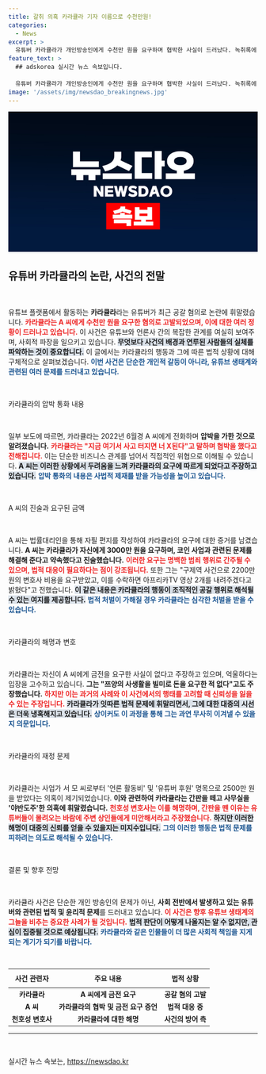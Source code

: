 ```yaml
---
title: 갈취 의혹 카라큘라 기자 이름으로 수천만원!
categories:
  - News
excerpt: >
  유튜버 카라큘라가 개인방송인에게 수천만 원을 요구하며 협박한 사실이 드러났다. 녹취록에 따르면 그는 기자와의 연결을 언급하며 압박을 가했고, 피해자는 결국 3000만 원을 송금했다. 더군다나 사업가로부터 언론 활동비 명목의 돈을 받은 의혹까지 제기됐다. 과연 카라큘라의 진실은 무엇일까?
feature_text: >
  ## adskorea 실시간 뉴스 속보입니다.

  유튜버 카라큘라가 개인방송인에게 수천만 원을 요구하며 협박한 사실이 드러났다. 녹취록에 따르면 그는 기자와의 연결을 언급하며 압박을 가했고, 피해자는 결국 3000만 원을 송금했다. 더군다나 사업가로부터 언론 활동비 명목의 돈을 받은 의혹까지 제기됐다. 과연 카라큘라의 진실은 무엇일까?
image: '/assets/img/newsdao_breakingnews.jpg'
---
```


<p><img src="/assets/img/newsdao_breakingnews.jpg" alt="adskorea 속보" /></p>

<h2 data-ke-size="size26">유튜버 카라큘라의 논란, 사건의 전말</h2>

<p data-ke-size="size16">&nbsp;</p>

<p>유튜브 플랫폼에서 활동하는 <b>카라큘라</b>라는 유튜버가 최근 공갈 혐의로 논란에 휘말렸습니다. <b><span style="color: #ee2323;">카라큘라는 A 씨에게 수천만 원을 요구한 혐의로 고발되었으며, 이에 대한 여러 정황이 드러나고 있습니다.</span></b> 이 사건은 유튜브와 언론사 간의 복잡한 관계를 여실히 보여주며, 사회적 파장을 일으키고 있습니다. <b><span style="background-color: #21538527;">무엇보다 사건의 배경과 연루된 사람들의 실체를 파악하는 것이 중요합니다.</span></b> 이 글에서는 카라큘라의 행동과 그에 따른 법적 상황에 대해 구체적으로 살펴보겠습니다. <b><span style="color: #1a5490;">이번 사건은 단순한 개인적 갈등이 아니라, 유튜브 생태계와 관련된 여러 문제를 드러내고 있습니다.</span></b></p>

<p data-ke-size="size16">&nbsp;</p>

<p>카라큘라의 압박 통화 내용</p>

<p data-ke-size="size16">&nbsp;</p>

<p>일부 보도에 따르면, 카라큘라는 2022년 6월경 A 씨에게 전화하며 <b>압박을 가한 것으로 알려졌습니다.</b> <b><span style="color: #ee2323;">카라큘라는 "지금 여기서 사고 터지면 너 X된다"고 말하며 협박을 했다고 전해집니다.</span></b> 이는 단순한 비즈니스 관계를 넘어서 직접적인 위협으로 이해될 수 있습니다. <b><span style="background-color: #21538527;">A 씨는 이러한 상황에서 두려움을 느껴 카라큘라의 요구에 따르게 되었다고 주장하고 있습니다.</span></b> <b><span style="color: #1a5490;">압박 통화의 내용은 사법적 제재를 받을 가능성을 높이고 있습니다.</span></b></p>

<p data-ke-size="size16">&nbsp;</p>

<p>A 씨의 진술과 요구된 금액</p>

<p data-ke-size="size16">&nbsp;</p>

<p>A 씨는 법률대리인을 통해 자필 편지를 작성하여 카라큘라의 요구에 대한 증거를 남겼습니다. <b>A 씨는 카라큘라가 자신에게 3000만 원을 요구하며, 코인 사업과 관련된 문제를 해결해 준다고 약속했다고 진술했습니다.</b> <b><span style="color: #ee2323;">이러한 요구는 명백한 범죄 행위로 간주될 수 있으며, 법적 대응이 필요하다는 점이 강조됩니다.</span></b> 또한 그는 "구제역 사건으로 2200만 원의 변호사 비용을 요구받았고, 이를 수락하면 아프리카TV 영상 2개를 내려주겠다고 밝혔다"고 전했습니다. <b><span style="background-color: #21538527;">이 같은 내용은 카라큘라의 행동이 조직적인 공갈 행위로 해석될 수 있는 여지를 제공합니다.</span></b> <b><span style="color: #1a5490;">법적 처벌이 가해질 경우 카라큘라는 심각한 처벌을 받을 수 있습니다.</span></b></p>

<p data-ke-size="size16">&nbsp;</p>

<p>카라큘라의 해명과 변호</p>

<p data-ke-size="size16">&nbsp;</p>

<p>카라큘라는 자신이 A 씨에게 금전을 요구한 사실이 없다고 주장하고 있으며, 억울하다는 입장을 고수하고 있습니다. <b>그는 "쯔양의 사생활을 빌미로 돈을 요구한 적 없다"고도 주장했습니다.</b> <b><span style="color: #ee2323;">하지만 이는 과거의 사례와 이 사건에서의 행태를 고려할 때 신뢰성을 잃을 수 있는 주장입니다.</span></b> <b><span style="background-color: #21538527;">카라큘라가 잇따른 법적 문제에 휘말리면서, 그에 대한 대중의 시선은 더욱 냉혹해지고 있습니다.</span></b> <b><span style="color: #1a5490;">상이커도 이 과정을 통해 그는 과연 무사히 이겨낼 수 있을지 의문입니다.</span></b></p>

<p data-ke-size="size16">&nbsp;</p>

<p>카라큘라의 재정 문제</p>

<p data-ke-size="size16">&nbsp;</p>

<p>카라큘라는 사업가 서 모 씨로부터 '언론 활동비' 및 '유튜버 후원' 명목으로 2500만 원을 받았다는 의혹이 제기되었습니다. <b>이와 관련하여 카라큘라는 간판을 떼고 사무실을 '야반도주'한 의혹에 휘말렸습니다.</b> <b><span style="color: #ee2323;">천호성 변호사는 이를 해명하며, 간판을 뗀 이유는 유튜버들이 몰려오는 바람에 주변 상인들에게 미안해서라고 주장했습니다.</span></b> <b><span style="background-color: #21538527;">하지만 이러한 해명이 대중의 신뢰를 얻을 수 있을지는 미지수입니다.</span></b> <b><span style="color: #1a5490;">그의 이러한 행동은 법적 문제를 피하려는 의도로 해석될 수 있습니다.</span></b></p>

<p data-ke-size="size16">&nbsp;</p>

<p>결론 및 향후 전망</p>

<p data-ke-size="size16">&nbsp;</p>

<p>카라큘라 사건은 단순한 개인 방송인의 문제가 아닌, <b>사회 전반에서 발생하고 있는 유튜버와 관련된 법적 및 윤리적 문제</b>를 드러내고 있습니다. <b><span style="color: #ee2323;">이 사건은 향후 유튜브 생태계의 그늘을 비추는 중요한 사례가 될 것입니다.</span></b> <b><span style="background-color: #21538527;">법적 판단이 어떻게 나올지는 알 수 없지만, 관심이 집중될 것으로 예상됩니다.</span></b> <b><span style="color: #1a5490;">카라큘라와 같은 인물들이 더 많은 사회적 책임을 지게 되는 계기가 되기를 바랍니다.</span></b> </p>

<p data-ke-size="size16">&nbsp;</p>

<table style="width: 100%;">
    <thead>
        <tr>
            <th style="text-align: center; height: 30px;">사건 관련자</th>
            <th style="text-align: center; height: 30px;">주요 내용</th>
            <th style="text-align: center; height: 30px;">법적 상황</th>
        </tr>
    </thead>
    <tbody>
        <tr>
            <td style="text-align: center; height: 17px;"><b>카라큘라</b></td>
            <td style="text-align: center; height: 17px;"><b>A 씨에게 금전 요구</b></td>
            <td style="text-align: center; height: 17px;"><b>공갈 혐의 고발</b></td>
        </tr>
        <tr>
            <td style="text-align: center; height: 17px;"><b>A 씨</b></td>
            <td style="text-align: center; height: 17px;"><b>카라큘라의 협박 및 금전 요구 증언</b></td>
            <td style="text-align: center; height: 17px;"><b>법적 대응 중</b></td>
        </tr>
        <tr>
            <td style="text-align: center; height: 17px;"><b>천호성 변호사</b></td>
            <td style="text-align: center; height: 17px;"><b>카라큘라에 대한 해명</b></td>
            <td style="text-align: center; height: 17px;"><b>사건의 방어 측</b></td>
        </tr>
    </tbody>
</table>

<hr>

<p data-ke-size="size16">&nbsp;</p>
실시간 뉴스 속보는, <a href="https://newsdao.kr" rel="dofollow">https://newsdao.kr</a>


